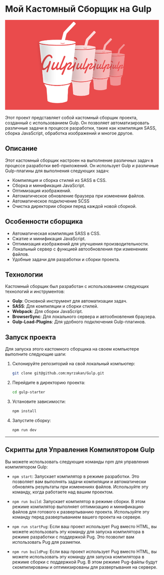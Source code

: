 # Мой Кастомный Сборщик на Gulp

![Скриншот сборки](./images/gulp.png)

Этот проект представляет собой кастомный сборщик проекта, созданный с использованием Gulp. Он позволяет автоматизировать различные задачи в процессе разработки, такие как компиляция SASS, сборка JavaScript, обработка изображений и многое другое.

## Описание

Этот кастомный сборщик настроен на выполнение различных задач в процессе разработки веб-приложений. Он использует Gulp и различные Gulp-плагины для выполнения следующих задач:

- Компиляция и сборка стилей из SASS в CSS.
- Сборка и минификация JavaScript.
- Оптимизация изображений.
- Автоматическое обновление браузера при изменении файлов.
- Автоматическое подключение SCSS
- Очистка директории сборки перед каждой новой сборкой.

## Особенности сборщика

- Автоматическая компиляция SASS в CSS.
- Сжатие и минификация JavaScript.
- Оптимизация изображений для улучшения производительности.
- Локальный сервер с функцией автообновления при изменениях файлов.
- Удобные задачи для разработки и сборки проекта.

## Технологии

Кастомный сборщик был разработан с использованием следующих технологий и инструментов:

- **Gulp**: Основной инструмент для автоматизации задач.
- **SASS**: Для компиляции и сборки стилей.
- **Webpack**: Для сборки JavaScript.
- **BrowserSync**: Для локального сервера и автообновления браузера.
- **Gulp-Load-Plugins**: Для удобного подключения Gulp-плагинов.

## Запуск проекта

Для запуска этого кастомного сборщика на своем компьютере выполните следующие шаги:

1. Склонируйте репозиторий на свой локальный компьютер:

   ```bash
   git clone git@github.com:myrzakan/Gulp.git

2. Перейдите в директорию проекта:
   ``````bash 
   cd gulp-starter

3. Установите зависимости:
   `````bash 
   npm install

4. Запустите сборку:
   ``````bash
   npm run dev

  ---

   ## Скрипты для Управления Компилятором Gulp

   Вы можете использовать следующие команды npm для управления компилятором Gulp:


- `npm start`: Запускает компилятор в режиме разработки. Это позволяет вам выполнять задачи компиляции и автоматически обновлять результаты при изменениях файлов. Используйте эту команду, когда работаете над вашим проектом.

- `npm run build`: Запускает компилятор в режиме сборки. В этом режиме компилятор выполняет оптимизацию и минификацию файлов для готового к развертыванию проекта. Используйте эту команду перед развертыванием вашего проекта на сервере.

- `npm run startPug`: Если ваш проект использует Pug вместо HTML, вы можете использовать эту команду для запуска компилятора в режиме разработки с поддержкой Pug. Это позволит вам использовать Pug для разметки.

- `npm run buildPug`: Если ваш проект использует Pug вместо HTML, вы можете использовать эту команду для запуска компилятора в режиме сборки с поддержкой Pug. В этом режиме Pug-файлы будут скомпилированы и оптимизированы для развертывания на сервере.

